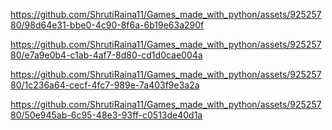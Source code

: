 
https://github.com/ShrutiRaina11/Games_made_with_python/assets/92525780/98d64e31-bbe0-4c90-8f6a-6b19e63a290f




https://github.com/ShrutiRaina11/Games_made_with_python/assets/92525780/e7a9e0b4-c1ab-4af7-8d80-cd1d0cae004a



https://github.com/ShrutiRaina11/Games_made_with_python/assets/92525780/1c236a64-cecf-4fc7-989e-7a403f9e3a2a



https://github.com/ShrutiRaina11/Games_made_with_python/assets/92525780/50e945ab-6c95-48e3-93ff-c0513de40d1a




